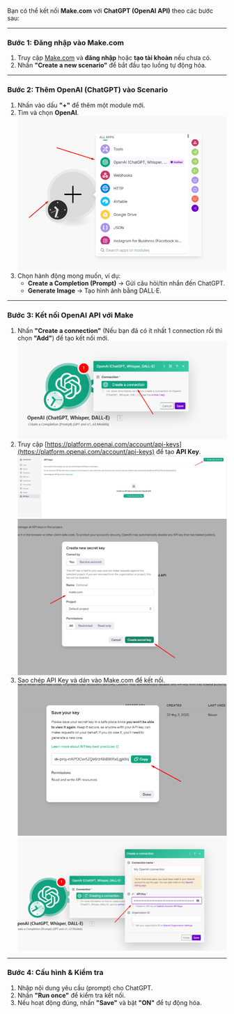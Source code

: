 Bạn có thể kết nối **Make.com** với **ChatGPT (OpenAI API)** theo các bước sau:

---

### **Bước 1: Đăng nhập vào Make.com**  
1. Truy cập [Make.com](https://www.make.com/) và **đăng nhập** hoặc **tạo tài khoản** nếu chưa có.  
2. Nhấn **"Create a new scenario"** để bắt đầu tạo luồng tự động hóa.  

---

### **Bước 2: Thêm OpenAI (ChatGPT) vào Scenario**  
1. Nhấn vào dấu **"+"** để thêm một module mới.  
2. Tìm và chọn **OpenAI**.  
![make-connection-chatgpt-01](../images/make-connection-chatgpt-01.png)
3. Chọn hành động mong muốn, ví dụ:  
   - **Create a Completion (Prompt)** → Gửi câu hỏi/tin nhắn đến ChatGPT.  
   - **Generate Image** → Tạo hình ảnh bằng DALL·E.  

---

### **Bước 3: Kết nối OpenAI API với Make**  
1. Nhấn **"Create a connection"** (Nếu bạn đã có ít nhất 1 connection rồi thì chọn **"Add"**) để tạo kết nối mới.  
![make-connection-chatgpt-02](../images/make-connection-chatgpt-02.png)
2. Truy cập [https://platform.openai.com/account/api-keys](https://platform.openai.com/account/api-keys) để tạo **API Key**.
![make-connection-chatgpt-03](../images/make-connection-chatgpt-03.png)
![make-connection-chatgpt-04](../images/make-connection-chatgpt-04.png)
3. Sao chép API Key và dán vào Make.com để kết nối.  
![make-connection-chatgpt-05](../images/make-connection-chatgpt-05.png)
![make-connection-chatgpt-06](../images/make-connection-chatgpt-06.png)

---

### **Bước 4: Cấu hình & Kiểm tra**  
1. Nhập nội dung yêu cầu (prompt) cho ChatGPT.  
2. Nhấn **"Run once"** để kiểm tra kết nối.  
3. Nếu hoạt động đúng, nhấn **"Save"** và bật **"ON"** để tự động hóa.  